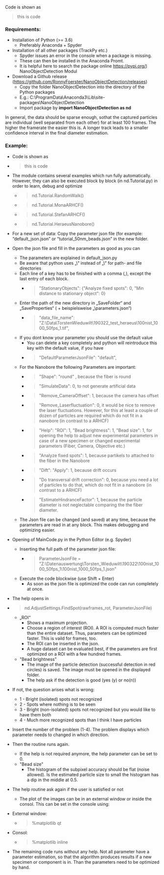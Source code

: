 Code is shown as 
> this is code

### Requirements:
- Installation of Python (>= 3.6)
  - Preferably Anaconda + Spyder
- Installation of all other packages (TrackPy etc.)
  - Spyder issues an error in the console when a package is missing.
  - These can then be installed in the Anaconda Promt.
  - It is helpful here to search the package online https://pypi.org/) NanoObjectDetection Modul
- Download a Github release (https://github.com/RonnyFoerster/NanoObjectDetection/releases)
  - Copy the folder NanoObjectDetection into the directory of the Python packages
  - E.g.: C:\ProgramData\Anaconda3\Lib\site-packages\NanoObjectDetection
  - Import package by **import NanoObjectDetection as nd**

In general, the data should be sparse enough, sothat the captured particles are individual (well separated from each other) for at least 100 frames. The higher the framerate the easier this is. A longer track leads to a smaller confidence interval in the final diameter estimation.

### Example:
- Code is shown as 
- > this is code
- The module contains several examples which run fully automatically. However, they can also be executed block by block (in nd.Tutorial.py) in order to learn, debug and optimize
  - > nd.Tutorial.RandomWalk()
  - > nd.Tutorial.MonaARHCF() 
  - >nd.Tutorial.StefanARHCF()
  - >nd.Tutorial.HeraeusNanobore()

- For a new set of data: Copy the parameter json file (for example: “default_json.json” or “tutorial_50nm_beads.json” in the new folder.
- Open the json file and fill in the parameters as good as you can
  - The parameters are explained in default_json.py
  - Be aware that python uses „\\“ instead of „\“ for path- and file directories
  - Each line of a key has to be finished with a comma (,), except the last entry of each block.
    - >"StationaryObjects": {"Analyze fixed spots": 0, "Min distance to stationary object": 0}
  - Enter the path of the new directory in „SaveFolder“ and „SaveProperties“ ( + beispielsweise „\\parameters.json“)
    - >"data_file_name": "Z:\\Data\\TorstenWieduwilt\\190322_test_heraeus\\100nist_1000_50fps_1.tif",
  - If you dont know your parameter you should use the default value
    - You can delete a key completely and python will reintroduce this key with the default value, if you have 
    - > "DefaultParameterJsonFile": "default",
  - For the Nanobore the following Parameters are important:
    - > "Shape": "round" , because the fiber is round
    - > "SimulateData": 0, to not generate artificial data
    - > "Remove_CameraOffset": 1, because the camera has offset
    - > "Remove_Laserfluctuation": 0, it would be nice to remove the laser fluctuations. However, for this at least a couple of dozen of particles are required which do not fit in a nanobore (in contrast to a ARHCF)
    - > "Help": "ROI": 1,  "Bead brightness": 1, "Bead size": 1, for opening the help to adjust new experimental parameters in case of a new specimen or changed experimental parameters  (Fiber, Camera, Objective etc.)
    - > "Analyze fixed spots": 1, because partikels to attached to the fiber in the Nanobore
    - > "Dift": "Apply": 1, because drift occurs
    - > "Do transversal drift correction": 0, because you need a lot of particles to do that, which do not fit in a nanobore (in contrast to a ARHCF)
    - > "EstimateHindranceFactor": 1, because the particle diameter is not neglectable comparing the the fiber diameter.
  - The Json file can be changed (and saved) at any time, because the parameters are read in at any block. This makes debugging and optimizing easier.
- Opening of MainCode.py in the Python Editor (e.g. Spyder)
  - Inserting the full path of the parameter json file:
    - > ParameterJsonFile = "Z:\\Datenauswertung\\Torsten_Wieduwilt\\190322\\100nist_1000_50fps_1\\100nist_1000_50fps_1.json"
  - Execute the code blockwise (use Shift + Enter)
    - As soon as the json file is optimized the code can run completely at once.
- The help opens in 
- > nd.AdjustSettings.FindSpot(rawframes_rot, ParameterJsonFile)
  - „ROI“
    - Shows a maximum projection.
    - Choose a region of interest (ROI). A ROI is computed much faster than the entire dataset. Thus, parameters can be optimized faster. This is vaild for frames, too.
    - The ROI can be inserted in the json.
    - A huge dataset can be evaluated best, if the parameters are first optimized on a ROI with a few hundred frames.
  - "Bead brightness"
    - The image of the particle detection (successful detection in red circles) is saved. The image must be opened in the displayed folder.
    - The help ask if the detection is good (yes (y) or no(n))
- If not, the question arises what is wrong:
  - 1 - Bright (isolated) spots not recognized 
  - 2 - Spots where nothing is to be seen 
  - 3 - Bright (non-isolated) spots not recognized but you would like to have them both 
  - 4 - Much more recognized spots than I think I have particles
- Insert the number of the problem (1-4). The problem displays which parameter needs to changed in which direction.
- Then the routine runs again.
    - If the help is not required anymore, the help parameter can be set to 0.
  - "Bead size"
    - The histogram of the subpixel accuracy should be flat (noise allowed). Is the estimated particle size to small the histogram has a dip in the middle at 0.5.
- The help routine ask again if the user is satisfied or not
    - The plot of the images can be in an external window or inside the consol. This can be set in the console using:
- External window:
  - > %matplotlib qt
- Consol:
  - > %matplotlib inline
- The remaining code runs without any help. Not all parameter have a parameter estimation, so that the algorithm produces results if a new specimen or component is in.  Than the parameters need to be optimized by hand. 

